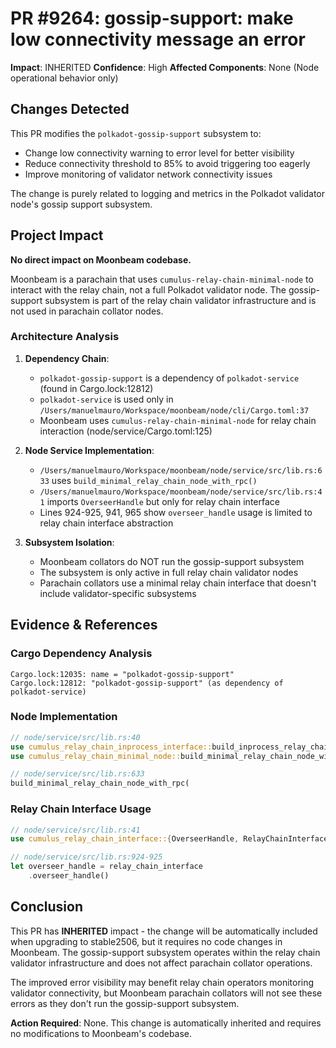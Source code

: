 # PR #9264: gossip-support: make low connectivity message an error

**Impact**: INHERITED
**Confidence**: High
**Affected Components**: None (Node operational behavior only)

## Changes Detected

This PR modifies the `polkadot-gossip-support` subsystem to:
- Change low connectivity warning to error level for better visibility
- Reduce connectivity threshold to 85% to avoid triggering too eagerly
- Improve monitoring of validator network connectivity issues

The change is purely related to logging and metrics in the Polkadot validator node's gossip support subsystem.

## Project Impact

**No direct impact on Moonbeam codebase.**

Moonbeam is a parachain that uses `cumulus-relay-chain-minimal-node` to interact with the relay chain, not a full Polkadot validator node. The gossip-support subsystem is part of the relay chain validator infrastructure and is not used in parachain collator nodes.

### Architecture Analysis

1. **Dependency Chain**:
   - `polkadot-gossip-support` is a dependency of `polkadot-service` (found in Cargo.lock:12812)
   - `polkadot-service` is used only in `/Users/manuelmauro/Workspace/moonbeam/node/cli/Cargo.toml:37`
   - Moonbeam uses `cumulus-relay-chain-minimal-node` for relay chain interaction (node/service/Cargo.toml:125)

2. **Node Service Implementation**:
   - `/Users/manuelmauro/Workspace/moonbeam/node/service/src/lib.rs:633` uses `build_minimal_relay_chain_node_with_rpc()`
   - `/Users/manuelmauro/Workspace/moonbeam/node/service/src/lib.rs:41` imports `OverseerHandle` but only for relay chain interface
   - Lines 924-925, 941, 965 show `overseer_handle` usage is limited to relay chain interface abstraction

3. **Subsystem Isolation**:
   - Moonbeam collators do NOT run the gossip-support subsystem
   - The subsystem is only active in full relay chain validator nodes
   - Parachain collators use a minimal relay chain interface that doesn't include validator-specific subsystems

## Evidence & References

### Cargo Dependency Analysis
```
Cargo.lock:12035: name = "polkadot-gossip-support"
Cargo.lock:12812: "polkadot-gossip-support" (as dependency of polkadot-service)
```

### Node Implementation
```rust
// node/service/src/lib.rs:40
use cumulus_relay_chain_inprocess_interface::build_inprocess_relay_chain;
use cumulus_relay_chain_minimal_node::build_minimal_relay_chain_node_with_rpc;

// node/service/src/lib.rs:633
build_minimal_relay_chain_node_with_rpc(
```

### Relay Chain Interface Usage
```rust
// node/service/src/lib.rs:41
use cumulus_relay_chain_interface::{OverseerHandle, RelayChainInterface, RelayChainResult};

// node/service/src/lib.rs:924-925
let overseer_handle = relay_chain_interface
    .overseer_handle()
```

## Conclusion

This PR has **INHERITED** impact - the change will be automatically included when upgrading to stable2506, but it requires no code changes in Moonbeam. The gossip-support subsystem operates within the relay chain validator infrastructure and does not affect parachain collator operations.

The improved error visibility may benefit relay chain operators monitoring validator connectivity, but Moonbeam parachain collators will not see these errors as they don't run the gossip-support subsystem.

**Action Required**: None. This change is automatically inherited and requires no modifications to Moonbeam's codebase.
